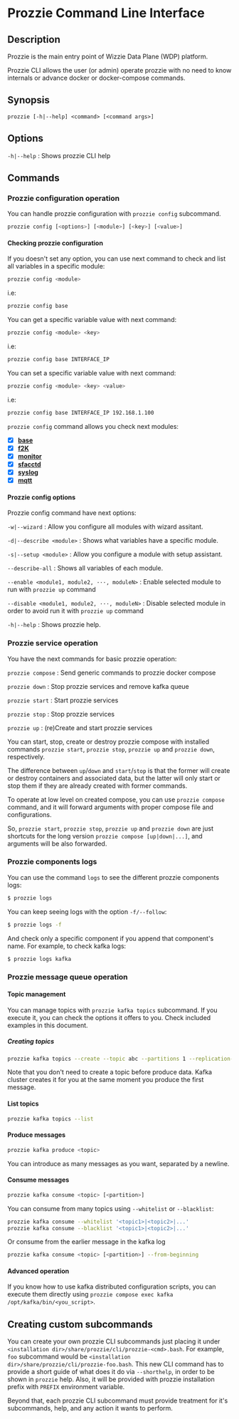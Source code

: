 ---
---

# Prozzie Command Line Interface

## Description
Prozzie is the main entry point of Wizzie Data Plane (WDP) platform.

Prozzie CLI allows the user (or admin) operate prozzie with no need to know
internals or advance docker or docker-compose commands.

## Synopsis
`prozzie [-h|--help] <command> [<command args>]`

## Options
`-h|--help`
: Shows prozzie CLI help

## Commands

### Prozzie configuration operation
You can handle prozzie configuration with `prozzie config` subcommand.

```bash
prozzie config [<options>] [<module>] [<key>] [<value>]
```

#### Checking prozzie configuration
If you doesn't set any option, you can use next command to check and list all variables in a specific module:

```bash
prozzie config <module>
```

i.e:

```bash
prozzie config base
```

You can get a specific variable value with next command:

```bash
prozzie config <module> <key>
```

i.e:

```bash
prozzie config base INTERFACE_IP
```

You can set a specific variable value with next command:

```bash
prozzie config <module> <key> <value>
```

i.e:

```bash 
prozzie config base INTERFACE_IP 192.168.1.100
```

`prozzie config` command allows you check next modules:

- [x] [**base**](https://github.com/wizzie-io/prozzie/blob/master/docs/installation/Installation.md)
- [x] [**f2K**](https://github.com/wizzie-io/prozzie/blob/master/docs/protocols/flow.md)
- [x] [**monitor**](https://github.com/wizzie-io/prozzie/blob/master/docs/protocols/snmp.md)
- [x] [**sfacctd**](https://github.com/wizzie-io/prozzie/blob/master/docs/protocols/flow.md)
- [x] [**syslog**](https://github.com/wizzie-io/prozzie/blob/master/docs/protocols/syslog.md)
- [x] [**mqtt**](https://github.com/wizzie-io/prozzie/blob/master/docs/protocols/mqtt.md)

#### Prozzie config options

Prozzie config command have next options:

`-w|--wizard` : Allow you configure all modules with wizard assitant.

`-d|--describe <module>` : Shows what variables have a specific module.

`-s|--setup <module>` : Allow you configure a module with setup assistant.

`--describe-all` : Shows all variables of each module.

`--enable <module1, module2, ···, moduleN>` : Enable selected module to run with `prozzie up` command

`--disable <module1, module2, ···, moduleN>` : Disable selected module in order to avoid run it with `prozzie up` command

`-h|--help` : Shows prozzie help.

### Prozzie service operation

You have the next commands for basic prozzie operation:

`prozzie compose`
: Send generic commands to prozzie docker compose

`prozzie down`
: Stop prozzie services and remove kafka queue

`prozzie start`
: Start prozzie services

`prozzie stop`
: Stop prozzie services

`prozzie up`
: (re)Create and start prozzie services


You can start, stop, create or destroy prozzie compose with installed commands
`prozzie start`, `prozzie stop`, `prozzie up` and `prozzie down`, respectively.

The difference between `up`/`down` and `start`/`stop` is that the former will
create or destroy containers and associated data, but the latter will only start
or stop them if they are already created with former commands.

To operate at low level on created compose, you can use `prozzie compose`
command, and it will forward arguments with proper compose
file and configurations.

So, `prozzie start`, `prozzie stop`, `prozzie up` and
`prozzie down` are just shortcuts for the long version
`prozzie compose [up|down|...]`, and arguments will be also forwarded.

### Prozzie components logs
You can use the command `logs` to see the different prozzie components logs:

```bash
$ prozzie logs
```

You can keep seeing logs with the option `-f/--follow`:

```bash
$ prozzie logs -f
```

And check only a specific component if you append that component's name. For
example, to check kafka logs:
```bash
$ prozzie logs kafka
```

### Prozzie message queue operation
#### Topic management
You can manage topics with `prozzie kafka topics` subcommand. If you execute 
it, you can check the options it offers to you. Check included examples in
this document.

##### Creating topics
```bash
prozzie kafka topics --create --topic abc --partitions 1 --replication-factor 1
```

Note that you don't need to create a topic before produce data. Kafka cluster
creates it for you at the same moment you produce the first message.

#### List topics
```bash
prozzie kafka topics --list
```

#### Produce messages
```bash
prozzie kafka produce <topic>
```

You can introduce as many messages as you want, separated by a newline.

#### Consume messages
```bash
prozzie kafka consume <topic> [<partition>]
```

You can consume from many topics using `--whitelist` or `--blacklist`:
```bash
prozzie kafka consume --whitelist '<topic1>|<topic2>|...'
prozzie kafka consume --blacklist '<topic1>|<topic2>|...'
```

Or consume from the earlier message in the kafka log
```bash
prozzie kafka consume <topic> [<partition>] --from-beginning
```

#### Advanced operation
If you know how to use kafka distributed configuration scripts, you can
execute them directly using
`prozzie compose exec kafka /opt/kafka/bin/<you_script>`.

## Creating custom subcommands

You can create your own prozzie CLI subcommands just placing it under
`<installation dir>/share/prozzie/cli/prozzie-<cmd>.bash`. For example, `foo`
subcommand would be `<installation dir>/share/prozzie/cli/prozzie-foo.bash`.
This new CLI command has to provide a short guide of what does it do via
`--shorthelp`, in order to be shown in `prozzie` help. Also, it will be provided
with prozzie installation prefix with `PREFIX` environment variable.

Beyond that, each prozzie CLI subcommand must provide treatment for it's
subcommands, help, and any action it wants to perform.
